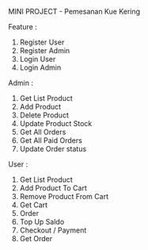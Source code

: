 MINI PROJECT - Pemesanan Kue Kering



Feature :

1. Register User
2. Register Admin
3. Login User
4. Login Admin

Admin :
1. Get List Product
2. Add Product
3. Delete Product
4. Update Product Stock
5. Get All Orders
6. Get All Paid Orders
7. Update Order status

User :
1. Get List Product
2. Add Product To Cart
3. Remove Product From Cart
4. Get Cart
5. Order
6. Top Up Saldo
7. Checkout / Payment
8. Get Order
